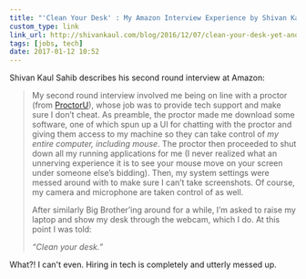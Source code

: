 ```yaml
---
title: "'Clean Your Desk' : My Amazon Interview Experience by Shivan Kaul Sahib"
custom_type: link
link_url: http://shivankaul.com/blog/2016/12/07/clean-your-desk-yet-another-amazon-interview-experience.html
tags: [jobs, tech]
date: 2017-01-12 10:52
---
```

Shivan Kaul Sahib describes his second round interview at Amazon:

> My second round interview involved me being on line with a proctor (from [ProctorU](https://www.proctoru.com/)), whose job was to provide tech support and make sure I don’t cheat. As preamble, the proctor made me download some software, one of which spun up a UI for chatting with the proctor and giving them access to my machine so they can take control of *my entire computer, including mouse*. The proctor then proceeded to shut down all my running applications for me (I never realized what an unnerving experience it is to see your mouse move on your screen under someone else’s bidding). Then, my system settings were messed around with to make sure I can’t take screenshots. Of course, my camera and microphone are taken control of as well.
>
> After similarly Big Brother’ing around for a while, I’m asked to raise my laptop and show my desk through the webcam, which I do. At this point I was told:
>
> *“Clean your desk.”*

What?! I can't even. Hiring in tech is completely and utterly messed up.
